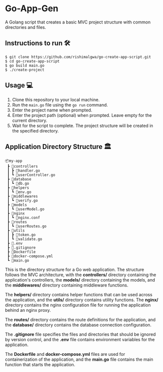 # Go-App-Gen
A Golang script that creates a basic MVC project structure with common directories and files.
## Instructions to run 🛠️
```
$ git clone https://github.com/rishimalgwa/go-create-app-script.git
$ cd go-create-app-script
$ go build main.go
$ ./create-project
```

## Usage 💻️

1. Clone this repository to your local machine.
2. Run the `main.go` file using the `go run` command.
3. Enter the project name when prompted.
4. Enter the project path (optional) when prompted. Leave empty for the current directory.
5. Wait for the script to complete. The project structure will be created in the specified directory.

## Application Directory Structure 🏛️
```
📦my-app
 ┣ 📂controllers
 ┃ ┣ 📜handler.go
 ┃ ┗ 📜userController.go
 ┣ 📂database
 ┃ ┗ 📜db.go
 ┣ 📂helpers
 ┃ ┗ 📜env.go
 ┣ 📂middlewares
 ┃ ┗ 📜verify.go
 ┣ 📂models
 ┃ ┗ 📜userModel.go
 ┣ 📂nginx
 ┃ ┗ 📜nginx.conf
 ┣ 📂routes
 ┃ ┗ 📜userRoutes.go
 ┣ 📂utils
 ┃ ┣ 📜token.go
 ┃ ┗ 📜validate.go
 ┣ 📜.env
 ┣ 📜.gitignore
 ┣ 🐋Dockerfile
 ┣ 🐋docker-compose.yml
 ┗ 📜main.go

```


This is the directory structure for a Go web application. The structure follows the MVC architecture, with the **controllers/** directory containing the application's controllers, the **models/** directory containing the models, and the **middlewares/** directory containing middleware functions.

  

The **helpers/** directory contains helper functions that can be used across the application, and the **utils/** directory contains utility functions. The **nginx/** directory contains the nginx configuration file for running the application behind an nginx proxy.

  

The **routes/** directory contains the route definitions for the application, and the **database/** directory contains the database connection configuration.

  

The **.gitignore** file specifies the files and directories that should be ignored by version control, and the **.env** file contains environment variables for the application.

  

The **Dockerfile** and **docker-compose.yml** files are used for containerization of the application, and the **main.go** file contains the main function that starts the application.